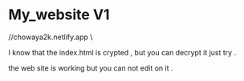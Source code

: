 # My_website V1
//chowaya2k.netlify.app
\\

I know that the index.html is crypted , but you can decrypt it just try .

  the web site is working but you can not edit on it . 
